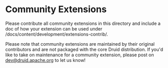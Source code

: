 # Community Extensions

Please contribute all community extensions in this directory and include a doc of how your extension can be used under /docs/content/development/extensions-contrib/.

Please note that community extensions are maintained by their original contributors and are not packaged with the core Druid distribution. 
If you'd like to take on maintenance for a community extension, please post on [dev@druid.apache.org](https://lists.apache.org/list.html?dev@druid.apache.org) to let us know!
